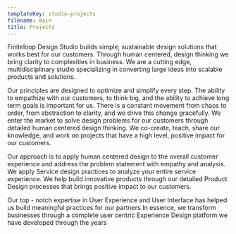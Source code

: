 ```yaml
---
templateKey: studio-projects
filename: main
title: Projects
---
```


Finiteloop Design Studio builds simple, sustainable design solutions that works best for our customers. Through human centered, design
thinking we bring clarity to complexities in business. We are a cutting edge, multidisciplinary studio specializing in converting large ideas into scalable products and solutions.

Our principles are designed to optimize and simplify every step. The ability to empathize with our customers, to think big, and the ability to
achieve long term goals is important for us. There is a constant movement from chaos to order, from abstraction to clarity, and we drive this change
gracefully. We enter the market to solve design problems for our customers through detailed human centered design thinking. We co-create, teach,
share our knowledge, and work on projects that have a high level, positive impact for our customers.

Our approach is to apply human centered design to the overall customer experience and address the problem statement with empathy and analysis. We
apply Service design practices to analyze your entire service experience. We help build innovative products through our detailed Product Design
processes that brings positive impact to our customers.

Our top - notch expertise in User Experience and User Interface has helped us build meaningful practices for our partners.In essence, we transform
businesses through a complete user centric Experience Design platform we have developed through the years
